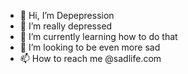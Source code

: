 - 👋 Hi, I’m Depepression
- 👀 I’m really depressed
- 🌱 I’m currently learning how to do that
- 💞️ I’m looking to be even more sad
- 📫 How to reach me @sadlife.com

<!---
SophieMalua/SophieMalua is a ✨ special ✨ repository because its `README.md` (this file) appears on your GitHub profile.
You can click the Preview link to take a look at your changes.
--->
